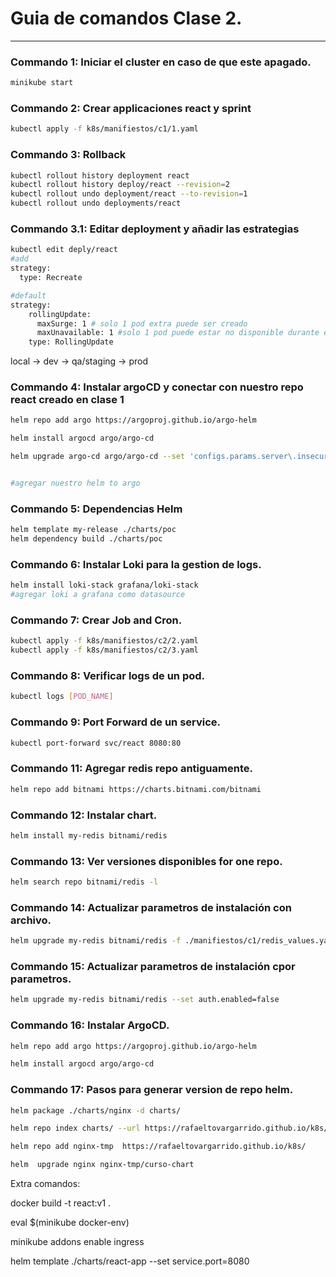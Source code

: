 # Guia de comandos Clase 2.

---

### Commando 1: Iniciar el cluster en caso de que este apagado.

```bash
minikube start
```

### Commando 2: Crear applicaciones react y sprint

```bash
kubectl apply -f k8s/manifiestos/c1/1.yaml
```

### Commando 3: Rollback

```bash
kubectl rollout history deployment react
kubectl rollout history deploy/react --revision=2
kubectl rollout undo deployment/react --to-revision=1
kubectl rollout undo deployments/react
```

### Commando 3.1: Editar deployment y añadir las estrategias
```bash
kubectl edit deply/react 
#add
strategy:
  type: Recreate

#default
strategy:
    rollingUpdate:
      maxSurge: 1 # solo 1 pod extra puede ser creado
      maxUnavailable: 1 #solo 1 pod puede estar no disponible durante el update
    type: RollingUpdate

```
local -> dev -> qa/staging -> prod  

### Commando 4: Instalar argoCD y conectar con nuestro repo react creado en clase 1

```bash
helm repo add argo https://argoproj.github.io/argo-helm

helm install argocd argo/argo-cd

helm upgrade argo-cd argo/argo-cd --set 'configs.params.server\.insecure=true' --set 'configs.params.server\.disable\.auth=true'


#agregar nuestro helm to argo
```

### Commando 5: Dependencias Helm


```bash
helm template my-release ./charts/poc
helm dependency build ./charts/poc
```

### Commando 6: Instalar Loki para la gestion de logs.

```bash
helm install loki-stack grafana/loki-stack
#agregar loki a grafana como datasource
```

### Commando 7: Crear Job and Cron.

```bash
kubectl apply -f k8s/manifiestos/c2/2.yaml
kubectl apply -f k8s/manifiestos/c2/3.yaml

```

### Commando 8: Verificar logs de un pod.

```bash
kubectl logs [POD_NAME]
```
### Commando 9: Port Forward de un service.

```bash
kubectl port-forward svc/react 8080:80
```

### Commando 11: Agregar redis repo antiguamente.

```bash
helm repo add bitnami https://charts.bitnami.com/bitnami
```

### Commando 12: Instalar chart.

```bash
helm install my-redis bitnami/redis
```

### Commando 13: Ver versiones disponibles for one repo.

```bash
helm search repo bitnami/redis -l
```

### Commando 14: Actualizar parametros de instalación con archivo.

```bash
helm upgrade my-redis bitnami/redis -f ./manifiestos/c1/redis_values.yaml
```

### Commando 15: Actualizar parametros de instalación cpor parametros.

```bash
helm upgrade my-redis bitnami/redis --set auth.enabled=false
```


### Commando 16: Instalar ArgoCD.

```bash
helm repo add argo https://argoproj.github.io/argo-helm

helm install argocd argo/argo-cd
```

### Commando 17: Pasos para generar version de repo helm.

```bash
helm package ./charts/nginx -d charts/

helm repo index charts/ --url https://rafaeltovargarrido.github.io/k8s/charts

helm repo add nginx-tmp  https://rafaeltovargarrido.github.io/k8s/

helm  upgrade nginx nginx-tmp/curso-chart
```


Extra comandos:

docker build -t react:v1 .

eval $(minikube docker-env)

minikube addons enable ingress

helm template ./charts/react-app --set service.port=8080